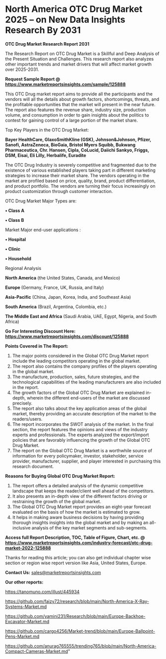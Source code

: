 # North America OTC Drug Market 2025 – on New Data Insights Research By 2031

<strong>OTC Drug Market Research Report 2031</strong>

The Research Report on OTC Drug Market is a Skillful and Deep Analysis of the Present Situation and Challenges. This research report also analyzes other important trends and market drivers that will affect market growth over 2025-2031.

<strong>Request Sample Report @ <a href=https://www.marketreportsinsights.com/sample/125888>https://www.marketreportsinsights.com/sample/125888</a></strong>

This OTC Drug market report aims to provide all the participants and the vendors will all the details about growth factors, shortcomings, threats, and the profitable opportunities that the market will present in the near future. The report also features the revenue share, industry size, production volume, and consumption in order to gain insights about the politics to contest for gaining control of a large portion of the market share.

Top Key Players in the OTC Drug Market:

<strong>Bayer HealthCare, GlaxoSmithKline (GSK), Johnson&Johnson, Pfizer, Sanofi, AstraZeneca, BioGaia, Bristol Myers Squibb, Bukwang Pharmaceutica, Chr. Hansen, Cipla, CoLucid, Daiichi Sankyo, Friggs, DSM, Eisai, Eli Lilly, Herbalife, Euradite</strong>

The OTC Drug Industry is severely competitive and fragmented due to the existence of various established players taking part in different marketing strategies to increase their market share. The vendors operating in the market are profiled based on price, quality, brand, product differentiation, and product portfolio. The vendors are turning their focus increasingly on product customization through customer interaction.

OTC Drug Market Major Types are:

<strong>• Class A

• Class B</strong>

Market Major end-user applications :

<strong>• Hospital

• Clinic

• Household</strong>

Regional Analysis

</u><strong><b>North America</b></strong> (the United States, Canada, and Mexico)

<strong><b>Europe </b></strong>(Germany, France, UK, Russia, and Italy)

<strong><b>Asia-Pacific</b></strong> (China, Japan, Korea, India, and Southeast Asia)

<strong><b>South America</b></strong> (Brazil, Argentina, Colombia, etc.)

<strong><b>The Middle East and Africa</b></strong> (Saudi Arabia, UAE, Egypt, Nigeria, and South Africa)

<strong>Go For Interesting Discount Here: <a href=https://www.marketreportsinsights.com/discount/125888>https://www.marketreportsinsights.com/discount/125888</a></strong>

<strong>Points Covered in The Report:</strong>
<ol>
  <li>The major points considered in the Global OTC Drug Market report include the leading competitors operating in the global market.</li>
  <li>The report also contains the company profiles of the players operating in the global market.</li>
  <li>The manufacture, production, sales, future strategies, and the technological capabilities of the leading manufacturers are also included in the report.</li>
  <li>The growth factors of the Global OTC Drug Market are explained in-depth, wherein the different end-users of the market are discussed precisely.</li>
  <li>The report also talks about the key application areas of the global market, thereby providing an accurate description of the market to the readers/users.</li>
  <li>The report incorporates the SWOT analysis of the market. In the final section, the report features the opinions and views of the industry experts and professionals. The experts analyzed the export/import policies that are favorably influencing the growth of the Global OTC Drug Market.</li>
  <li>The report on the Global OTC Drug Market is a worthwhile source of information for every policymaker, investor, stakeholder, service provider, manufacturer, supplier, and player interested in purchasing this research document.</li>
</ol>
<strong>Reasons for Buying Global OTC Drug Market Report:</strong>

<ol>
  <li>The report offers a detailed analysis of the dynamic competitive landscape that keeps the reader/client well ahead of the competitors.</li>
  <li>It also presents an in-depth view of the different factors driving or restraining the growth of the global market.</li>
  <li>The Global OTC Drug Market report provides an eight-year forecast evaluated on the basis of how the market is estimated to grow.</li>
  <li>It helps in making aware business decisions by having providing thorough insights insights into the global market and by making an all-inclusive analysis of the key market segments and sub-segments.</li>
</ol>
<strong>Access full Report Description, TOC, Table of Figure, Chart, etc. @ <a href=https://www.marketreportsinsights.com/industry-forecast/otc-drug-market-2022-125888>https://www.marketreportsinsights.com/industry-forecast/otc-drug-market-2022-125888</a></strong>


Thanks for reading this article; you can also get individual chapter wise section or region wise report version like Asia, United States, Europe.

<strong>Contact Us:</strong>
sales@marketreportsinsights.com

<strong>Our other reports:</strong>

<a href=https://tanomuno.com/illust/445934>https://tanomuno.com/illust/445934</a>

<a href=https://github.com/faizy72/research/blob/main/North-America-X-Ray-Systems-Market.md>https://github.com/faizy72/research/blob/main/North-America-X-Ray-Systems-Market.md</a>

<a href=https://github.com/yamini231/Research/blob/main/Europe-Backhoe-Excavator-Market.md>https://github.com/yamini231/Research/blob/main/Europe-Backhoe-Excavator-Market.md</a>

<a href=https://github.com/cargo4256/Market-trend/blob/main/Europe-Ballpoint-Pens-Market.md>https://github.com/cargo4256/Market-trend/blob/main/Europe-Ballpoint-Pens-Market.md</a>

<a href=https://github.com/anurag765555/trending765/blob/main/North-America-Compact-Cameras-Market.md>https://github.com/anurag765555/trending765/blob/main/North-America-Compact-Cameras-Market.md</a>"

